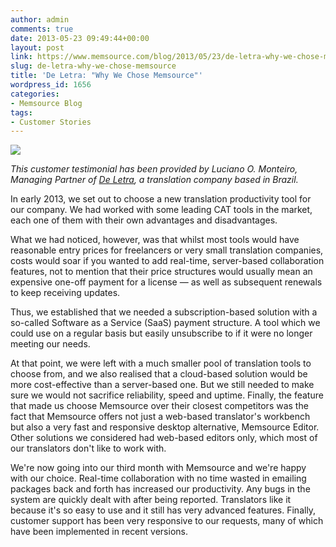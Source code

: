 ```yaml
---
author: admin
comments: true
date: 2013-05-23 09:49:44+00:00
layout: post
link: https://www.memsource.com/blog/2013/05/23/de-letra-why-we-chose-memsource/
slug: de-letra-why-we-chose-memsource
title: 'De Letra: "Why We Chose Memsource"'
wordpress_id: 1656
categories:
- Memsource Blog
tags:
- Customer Stories
---
```


[![](/wp-content/uploads/2013/05/deletra-logo-300x130.jpg)](http://www.traducaodeletra.com.br/en/empresa.html)

_This customer testimonial has been provided by Luciano O. Monteiro, Managing Partner of [De Letra](http://www.traducaodeletra.com.br/en/empresa.html), a translation company based in Brazil._

In early 2013, we set out to choose a new translation productivity tool for our company. We had worked with some leading CAT tools in the market, each one of them with their own advantages and disadvantages.<!-- more -->

What we had noticed, however, was that whilst most tools would have reasonable entry prices for freelancers or very small translation companies, costs would soar if you wanted to add real-time, server-based collaboration features, not to mention that their price structures would usually mean an expensive one-off payment for a license — as well as subsequent renewals to keep receiving updates.

Thus, we established that we needed a subscription-based solution with a so-called Software as a Service (SaaS) payment structure. A tool which we could use on a regular basis but easily unsubscribe to if it were no longer meeting our needs.

At that point, we were left with a much smaller pool of translation tools to choose from, and we also realised that a cloud-based solution would be more cost-effective than a server-based one. But we still needed to make sure we would not sacrifice reliability, speed and uptime. Finally, the feature that made us choose Memsource over their closest competitors was the fact that Memsource offers not just a web-based translator's workbench but also a very fast and responsive desktop alternative, Memsource Editor. Other solutions we considered had web-based editors only, which most of our translators don't like to work with.

We're now going into our third month with Memsource and we're happy with our choice. Real-time collaboration with no time wasted in emailing packages back and forth has increased our productivity. Any bugs in the system are quickly dealt with after being reported. Translators like it because it's so easy to use and it still has very advanced features. Finally, customer support has been very responsive to our requests, many of which have been implemented in recent versions.
